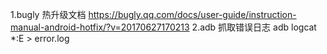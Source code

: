 1.bugly 热升级文档
https://bugly.qq.com/docs/user-guide/instruction-manual-android-hotfix/?v=20170627170213
2.adb 抓取错误日志
 adb logcat *:E > error.log
